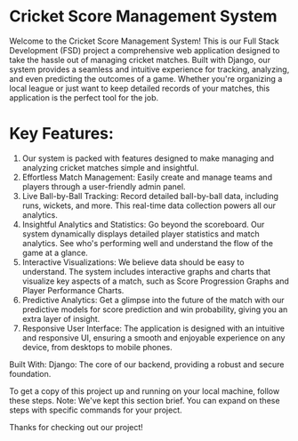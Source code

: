 # Cricket Score Management System
Welcome to the Cricket Score Management System! This is our Full Stack Development (FSD) project a comprehensive web application designed to take the hassle out of managing cricket matches. Built with Django, our system provides a seamless and intuitive experience for tracking, analyzing, and even predicting the outcomes of a game.
Whether you're organizing a local league or just want to keep detailed records of your matches, this application is the perfect tool for the job.

# Key Features:
1. Our system is packed with features designed to make managing and analyzing cricket matches simple and insightful.
2. Effortless Match Management: Easily create and manage teams and players through a user-friendly admin panel.
3. Live Ball-by-Ball Tracking: Record detailed ball-by-ball data, including runs, wickets, and more. This real-time data collection powers all our analytics.
4. Insightful Analytics and Statistics: Go beyond the scoreboard. Our system dynamically displays detailed player statistics and match analytics. See who's performing well and understand the flow of the game at a glance.
5. Interactive Visualizations: We believe data should be easy to understand. The system includes interactive graphs and charts that visualize key aspects of a match, such as Score Progression Graphs and Player Performance Charts.
6. Predictive Analytics: Get a glimpse into the future of the match with our predictive models for score prediction and win probability, giving you an extra layer of insight.
7. Responsive User Interface: The application is designed with an intuitive and responsive UI, ensuring a smooth and enjoyable experience on any device, from desktops to mobile phones.

Built With:
Django: The core of our backend, providing a robust and secure foundation.

To get a copy of this project up and running on your local machine, follow these steps.
Note: We've kept this section brief. You can expand on these steps with specific commands for your project.

Thanks for checking out our project!
